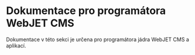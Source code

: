 # Dokumentace pro programátora WebJET CMS

Dokumentace v této sekci je určena pro programátora jádra WebJET CMS a aplikací.
